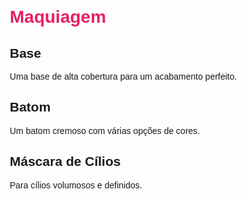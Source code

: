 <!DOCTYPE html>
<html lang="pt-BR">
<head>
    <meta charset="UTF-8">
    <meta name="viewport" content="width=device-width, initial-scale=1.0">
    <title>Maquiagem</title>
    <style>
        body { font-family: Arial, sans-serif; margin: 20px; }
        h1 { color: #e91e63; }
        .produto { margin: 10px 0; }
    </style>
</head>
<body>
    <h1>Maquiagem</h1>
    <div class="produto">
        <h2>Base</h2>
        <p>Uma base de alta cobertura para um acabamento perfeito.</p>
    </div>
    <div class="produto">
        <h2>Batom</h2>
        <p>Um batom cremoso com várias opções de cores.</p>
    </div>
    <div class="produto">
        <h2>Máscara de Cílios</h2>
        <p>Para cílios volumosos e definidos.</p>
    </div>
</body>
</html>
